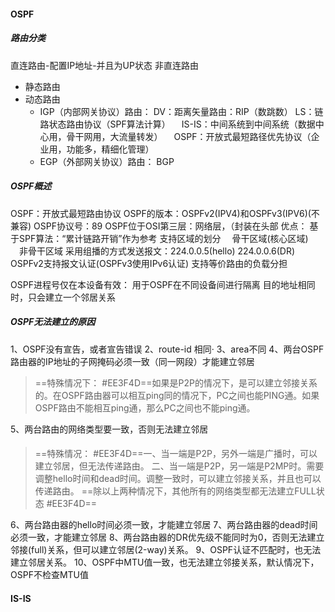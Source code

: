 #### OSPF
##### 路由分类
直连路由-配置IP地址-并且为UP状态
非直连路由
- 静态路由
- 动态路由
	- IGP（内部网关协议）路由：
	DV：距离矢量路由：RIP（数跳数）
	LS：链路状态路由协议（SPF算法计算）
	　IS-IS：中间系统到中间系统（数据中心用，骨干网用，大流量转发）
	　OSPF：开放式最短路径优先协议（企业用，功能多，精细化管理）
	- EGP（外部网关协议）路由：
		BGP
##### OSPF概述
OSPF：开放式最短路由协议
OSPF的版本：OSPFv2(IPV4)和OSPFv3(IPV6)(不兼容)
OSPF协议号：89
OSPF位于OSI第三层：网络层，（封装在头部
优点：
基于SPF算法：“累计链路开销”作为参考
支持区域的划分
　骨干区域(核心区域)
　非骨干区域
采用组播的方式发送报文：224.0.0.5(hello) 224.0.0.6(DR)
OSPFv2支持报文认证(OSPFv3使用IPv6认证)
支持等价路由的负载分担

OSPF进程号仅在本设备有效：
用于OSPF在不同设备间进行隔离
目的地址相同时，只会建立一个邻居关系
##### OSPF无法建立的原因
1、OSPF没有宣告，或者宣告错误
2、route-id 相同·
3、area不同
4、两台OSPF路由器的IP地址的子网掩码必须一致（同一网段）才能建立邻居
>==特殊情况下： #EE3F4D==如果是P2P的情况下，是可以建立邻接关系的。在OSPF路由器可以相互ping同的情况下，PC之间也能PING通。如果OSPF路由不能相互ping通，那么PC之间也不能ping通。

5、两台路由的网络类型要一致，否则无法建立邻居
#### 
> ==特殊情况： #EE3F4D==一、当一端是P2P，另外一端是广播时，可以建立邻居，但无法传递路由。
> 二、当一端是P2P，另一端是P2MP时。需要调整hello时间和dead时间。调整一致时，可以建立邻接关系，并且也可以传递路由。
> ==除以上两种情况下，其他所有的网络类型都无法建立FULL状态 #EE3F4D==

6、两台路由器的hello时间必须一致，才能建立邻居
7、两台路由器的dead时间必须一致，才能建立邻居
8、两台路由器的DR优先级不能同时为0，否则无法建立邻接(full)关系，但可以建立邻居(2-way)关系。
9、OSPF认证不匹配时，也无法建立邻居关系。
10、OSPF中MTU值一致，也无法建立邻接关系，默认情况下，OSPF不检查MTU值
#### IS-IS

